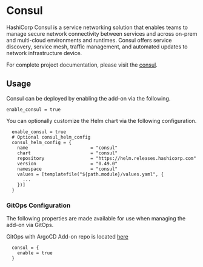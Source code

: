 # Consul

HashiCorp Consul is a service networking solution that enables teams to manage secure network connectivity between services and across on-prem and multi-cloud environments and runtimes. Consul offers service discovery, service mesh, traffic management, and automated updates to network infrastructure device.

For complete project documentation, please visit the [consul](https://www.consul.io/docs/k8s/installation/install).

## Usage

Consul can be deployed by enabling the add-on via the following.

```hcl
enable_consul = true
```

You can optionally customize the Helm chart via the following configuration.

```hcl
  enable_consul = true
  # Optional consul_helm_config
  consul_helm_config = {
    name                       = "consul"
    chart                      = "consul"
    repository                 = "https://helm.releases.hashicorp.com"
    version                    = "0.49.0"
    namespace                  = "consul"
    values = [templatefile("${path.module}/values.yaml", {
      ...
    })]
  }
```

### GitOps Configuration
The following properties are made available for use when managing the add-on via GitOps.

GitOps with ArgoCD Add-on repo is located [here](https://github.com/aws-samples/eks-blueprints-add-ons/blob/main/chart/values.yaml)

```hcl
  consul = {
    enable = true
  }
```
